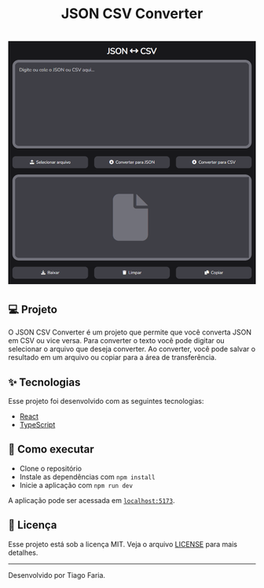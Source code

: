<h1 align="center">JSON CSV Converter</h1>

<h1 align="center">
  <img alt="JSON CSV Converter" title="JSON CSV Converter" src=".github/preview.png" />
</h1>

## 💻 Projeto

O JSON CSV Converter é um projeto que permite que você converta JSON em CSV ou vice versa. Para converter o texto você pode digitar ou selecionar o arquivo que deseja converter. Ao converter, você pode salvar o resultado em um arquivo ou copiar para a área de transferência.

## ✨ Tecnologias

Esse projeto foi desenvolvido com as seguintes tecnologias:

- [React](https://pt-br.reactjs.org/)
- [TypeScript](https://www.typescriptlang.org/)

## 🚀 Como executar

- Clone o repositório
- Instale as dependências com `npm install`
- Inicie a aplicação com `npm run dev`

A aplicação pode ser acessada em [`localhost:5173`](http://localhost:5173).

## 📄 Licença

Esse projeto está sob a licença MIT. Veja o arquivo [LICENSE](LICENSE) para mais detalhes.

---

Desenvolvido por Tiago Faria.

